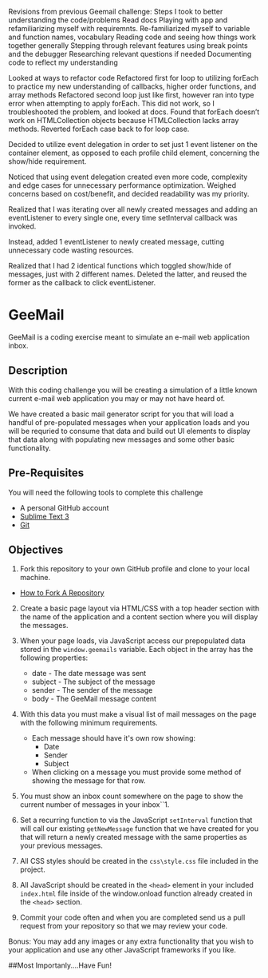 Revisions from previous Geemail challenge:
Steps I took to better understanding the code/problems
    Read docs
    Playing with app and refamiliarizing myself with requiremnts. 
    Re-familiarized myself to variable and function names, vocabulary
    Reading code and seeing how things work together generally
    Stepping through relevant features using break points and the debugger
    Researching relevant questions if needed
    Documenting code to reflect my understanding
    
Looked at ways to refactor code
  Refactored first for loop to utilizing forEach to practice my new understanding of callbacks, higher order functions, and array methods
  Refactored second loop just like first, however ran into type error when attempting to apply forEach. 
   This did not work, so I troubleshooted the problem, and looked at docs. 
   Found that forEach doesn’t work on HTMLCollection objects because HTMLCollection lacks array methods. 
   Reverted forEach case back to for loop case.

Decided to utilize event delegation in order to set just 1 event listener on the container element, as opposed to each profile child element, concerning the show/hide requirement.

Noticed that using event delegation created even more code, complexity and edge cases for unnecessary performance optimization.
Weighed concerns based on cost/benefit, and decided readability was my priority.

Realized that I was iterating over all newly created messages and adding an eventListener to every single one, 
every time setInterval callback was invoked. 

Instead, added 1 eventListener to newly created message, cutting unnecessary code wasting resources.

Realized that I had 2 identical functions which toggled show/hide of messages, just with 2 different names. 
Deleted the latter, and reused the former as the callback to click eventListener.


# GeeMail 

GeeMail is a coding exercise meant to simulate an e-mail web application inbox.

## Description

With this coding challenge you will be creating a simulation of a little known current e-mail web application you may or may not have heard of.

We have created a basic mail generator script for you that will load a handful of pre-populated messages when your application loads and you will be requried to consume that data and build out UI elements to display that data along with populating new messages and some other basic functionality.

## Pre-Requisites
You will need the following tools to complete this challenge

* A personal GitHub account
* [Sublime Text 3 ](http://www.sublimetext.com/3)
* [Git](https://help.github.com/articles/set-up-git#platform-all)

## Objectives

1. Fork this repository to your own GitHub profile and clone to your local machine.
 * [How to Fork A Repository](https://help.github.com/articles/fork-a-repo/)

2. Create a basic page layout via HTML/CSS with a top header section with the name of the application and a content section where you will display the messages.

3. When your page loads, via JavaScript access our prepopulated data stored in the `window.geemails` variable. Each object in the array has the following properties:
	* date - The date message was sent
	* subject - The subject of the message
	* sender - The sender of the message
	* body - The GeeMail message content

4. With this data you must make a visual list of mail messages on the page with the following minimum requirements.
	* Each message should have it's own row showing:
		* Date
		* Sender
		* Subject
	* When clicking on a message you must provide some method of showing the message for that row.

5. You must show an inbox count somewhere on the page to show the current number of messages in your inbox``1.

6. Set a recurring function to via the JavaScript `setInterval` function that will call our existing `getNewMessage` function that we have created for you that will return a newly created message with the same properties as your previous messages.

6. All CSS styles should be created in the `css\style.css` file included in the project. 

7. All JavaScript should be created in the `<head>` element in your included `index.html` file inside of the window.onload function already created in the `<head>` section.

8. Commit your code often and when you are completed send us a pull request from your repository so that we may review your code.

Bonus: You may add any images or any extra functionality that you wish to your application and use any other JavaScript frameworks if you like.

##Most Importanly....Have Fun!